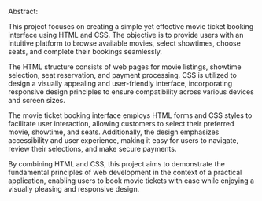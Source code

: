 Abstract:

This project focuses on creating a simple yet effective movie ticket booking interface using HTML and CSS. The objective is to provide users with an intuitive platform to browse available movies, select showtimes, choose seats, and complete their bookings seamlessly.

The HTML structure consists of web pages for movie listings, showtime selection, seat reservation, and payment processing. CSS is utilized to design a visually appealing and user-friendly interface, incorporating responsive design principles to ensure compatibility across various devices and screen sizes.

The movie ticket booking interface employs HTML forms and CSS styles to facilitate user interaction, allowing customers to select their preferred movie, showtime, and seats. Additionally, the design emphasizes accessibility and user experience, making it easy for users to navigate, review their selections, and make secure payments.

By combining HTML and CSS, this project aims to demonstrate the fundamental principles of web development in the context of a practical application, enabling users to book movie tickets with ease while enjoying a visually pleasing and responsive design.
